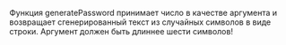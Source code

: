 Функция generatePassword принимает число в качестве аргумента и возвращает сгенерированный текст из случайных символов в виде строки. Аргумент должен быть длиннее шести символов!

